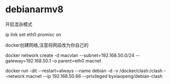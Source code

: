 # debianarmv8
开启混杂模式

ip link set eth0 promisc on

docker创建网络,注意将网段改为你自己的

docker network create -d macvlan --subnet=192.168.50.0/24 --gateway=192.168.50.1 -o parent=eth0 macnet

docker run -dit --restart=always --name debian -d -v /docker/clash:/clash --network macnet --ip 192.168.50.66 --privileged byxiaopeng/debian-clash
